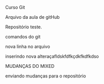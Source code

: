 Curso Git

Arquivo da aula de gitHub

Repositório teste.

comandos do git

nova linha no arquivo

inserindo nova alteraçafldskfdfkçdkfkdfkdso


MUDANÇAS DO MIXED



enviando mudanças para o repositório
